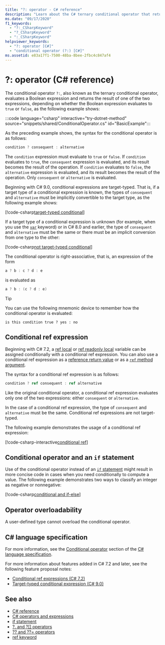 ```yaml
---
title: "?: operator - C# reference"
description: "Learn about the C# ternary conditional operator that returns the result of one of the two expressions based on a Boolean expression's result."
ms.date: "09/17/2020"
f1_keywords:
  - "?:_CSharpKeyword"
  - "?_CSharpKeyword"
  - ":_CSharpKeyword"
helpviewer_keywords:
  - "?: operator [C#]"
  - "conditional operator (?:) [C#]"
ms.assetid: e83a17f1-7500-48ba-8bee-2fbc4c847af4
---
```

# ?: operator (C# reference)

The conditional operator `?:`, also known as the ternary conditional operator, evaluates a Boolean expression and returns the result of one of the two expressions, depending on whether the Boolean expression evaluates to `true` or `false`, as the following example shows:

:::code language="csharp" interactive="try-dotnet-method" source="snippets/shared/ConditionalOperator.cs" id="BasicExample":::

As the preceding example shows, the syntax for the conditional operator is as follows:

```csharp
condition ? consequent : alternative
```

The `condition` expression must evaluate to `true` or `false`. If `condition` evaluates to `true`, the `consequent` expression is evaluated, and its result becomes the result of the operation. If `condition` evaluates to `false`, the `alternative` expression is evaluated, and its result becomes the result of the operation. Only `consequent` or `alternative` is evaluated.

Beginning with C# 9.0, conditional expressions are target-typed. That is, if a target type of a conditional expression is known, the types of `consequent` and `alternative` must be implicitly convertible to the target type, as the following example shows:

[!code-csharp[target-typed conditional](snippets/shared/ConditionalOperator.cs#TargetTyped)]

If a target type of a conditional expression is unknown (for example, when you use the [`var`](../keywords/var.md) keyword) or in C# 8.0 and earlier, the type of `consequent` and `alternative` must be the same or there must be an implicit conversion from one type to the other:

[!code-csharp[not target-typed conditional](snippets/shared/ConditionalOperator.cs#NotTargetTyped)]

The conditional operator is right-associative, that is, an expression of the form

```csharp
a ? b : c ? d : e
```

is evaluated as

```csharp
a ? b : (c ? d : e)
```

> [!TIP]
> You can use the following mnemonic device to remember how the conditional operator is evaluated:
>
> ```text
> is this condition true ? yes : no
> ```

## Conditional ref expression

Beginning with C# 7.2, a [ref local](../keywords/ref.md#ref-locals) or [ref readonly local](../keywords/ref.md#ref-readonly-locals) variable can be assigned conditionally with a conditional ref expression. You can also use a conditional ref expression as a [reference return value](../keywords/ref.md#reference-return-values) or as a [`ref` method argument](../keywords/ref.md#passing-an-argument-by-reference).

The syntax for a conditional ref expression is as follows:

```csharp
condition ? ref consequent : ref alternative
```

Like the original conditional operator, a conditional ref expression evaluates only one of the two expressions: either `consequent` or `alternative`.

In the case of a conditional ref expression, the type of `consequent` and `alternative` must be the same. Conditional ref expressions are not target-typed.

The following example demonstrates the usage of a conditional ref expression:

[!code-csharp-interactive[conditional ref](snippets/shared/ConditionalOperator.cs#ConditionalRef)]

## Conditional operator and an `if` statement

Use of the conditional operator instead of an [`if` statement](../statements/selection-statements.md#the-if-statement) might result in more concise code in cases when you need conditionally to compute a value. The following example demonstrates two ways to classify an integer as negative or nonnegative:

[!code-csharp[conditional and if-else](snippets/shared/ConditionalOperator.cs#CompareWithIf)]

## Operator overloadability

A user-defined type cannot overload the conditional operator.

## C# language specification

For more information, see the [Conditional operator](~/_csharpstandard/standard/expressions.md#1115-conditional-operator) section of the [C# language specification](~/_csharpstandard/standard/README.md).

For more information about features added in C# 7.2 and later, see the following feature proposal notes:

- [Conditional ref expressions (C# 7.2)](~/_csharplang/proposals/csharp-7.2/conditional-ref.md)
- [Target-typed conditional expression (C# 9.0)](~/_csharplang/proposals/csharp-9.0/target-typed-conditional-expression.md)

## See also

- [C# reference](../index.yml)
- [C# operators and expressions](index.md)
- [if statement](../statements/selection-statements.md#the-if-statement)
- [?. and ?[] operators](member-access-operators.md#null-conditional-operators--and-)
- [?? and ??= operators](null-coalescing-operator.md)
- [ref keyword](../keywords/ref.md)
